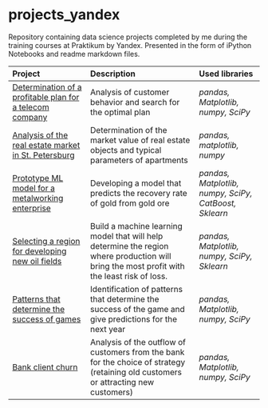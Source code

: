 # projects_yandex

Repository containing data science projects completed by me during the training courses at Praktikum by Yandex.
Presented in the form of iPython Notebooks and readme markdown files.

| Project | Description | Used libraries | 
| :---------------------- | :---------------------- | :---------------------- |
| [Determination of a profitable plan for a telecom company](project-telecom) | Analysis of customer behavior and search for the optimal plan | *pandas, Matplotlib, numpy, SciPy* |
| [Analysis of the real estate market in St. Petersburg](project-real_estate) | Determination of the market value of real estate objects and typical parameters of apartments | *pandas, matplotlib, numpy* |
| [Prototype ML model for a metalworking enterprise](project-gold_ore) |Developing a model that predicts the recovery rate of gold from gold ore | *pandas, Matplotlib, numpy, SciPy, CatBoost, Sklearn* |
| [Selecting a region for developing new oil fields](project-geo) |Build a machine learning model that will help determine the region where production will bring the most profit with the least risk of loss. | *pandas, Matplotlib, numpy, SciPy, Sklearn* |
| [Patterns that determine the success of games](project-games) |Identification of patterns that determine the success of the game and give predictions for the next year | *pandas, Matplotlib, numpy, SciPy* |
| [Bank client churn](project-bank_clients) | Analysis of the outflow of customers from the bank for the choice of strategy (retaining old customers or attracting new customers) | *pandas, Matplotlib, numpy, SciPy* |